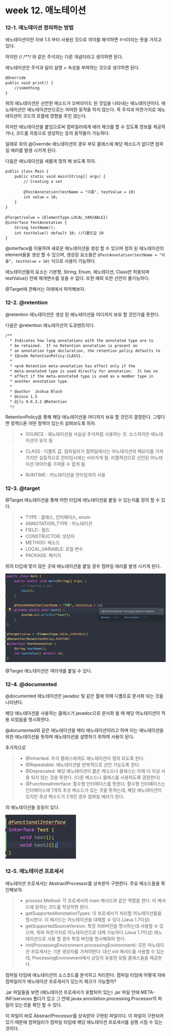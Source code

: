 # week 12. 애노테이션

### 12-1. 애노테이션 정의하는 방법

애노테이션이란 자바 1.5 부터 사용된 것으로 의미를 해석하면 `주석`이라는 뜻을 가지고 있다.

하지만 // /**/ 와 같은 주석과는 다른 개념이라고 생각하면 된다.

애노테이션은 주석과 달리 설명 + 속성을 부여하는 것으로 생각하면 된다.

```
@Override
public void print() {
    //something
}
```

위의 애노테이션은 선언한 메소드가 오버라이드 된 것임을 나타내는 애노테이션이다. 애노테이션은 애노테이션만으로는 어떠한 동작을 하지 않는다. 즉 주석과 마찬가지로 애노테이션이 코드의 흐름에 영향을 주진 않는다.

하지만 애노테이션을 붙임으로써 컴파일러에게 에러 체크를 할 수 있도록 정보를 제공하거나, 코드를 자동으로 생성하는 등의 동작들이 가능하다.

일례로 위의 @Override 애노테이션의 경우 부모 클래스에 해당 메소드가 없다면 컴파일 에러를 발생 시키게 된다.

다음은 애노테이션을 새롭게 정의 해 보도록 하자.

```
public class Main {
    public static void main(String[] args) {
        // Creating a set

        @TestAnnotation(testName = "이름", testValue = 10)
        int value = 10;
    }
}

@Target(value = {ElementType.LOCAL_VARIABLE})
@interface TestAnnotation {
    String testName();
    int testValue() default 10; //디폴트값 10
}
```

@interface를 이용하여 새로운 애노테이션을 생성 할 수 있으며 정의 된 애노테이션의 element들을 생성 할 수 있으며, 생성된 요소들은 `@TestAnnotation(testName = "이름", testValue = 10)` 식으로 사용이 가능하다.

애노테이션들의 요소는 기본형, String, Enum, 애노테이션, Class만 허용되며 testValue() 안에 매개변수를 넣을 수 없다.
또한 예외 또한 선언이 불가능하다.

@Target에 관해서는 아래에서 파악해보자.

### 12-2. @retention

@retention 애노테이션은 생성 된 애노테이션을 어디까지 보유 할 것인가를 뜻한다.

다음은 @retention 애노테이션의 도큐멘트이다.

```
/**
  * Indicates how long annotations with the annotated type are to
  * be retained.  If no Retention annotation is present on
  * an annotation type declaration, the retention policy defaults to
  * {@code RetentionPolicy.CLASS}.
  *
  * <p>A Retention meta-annotation has effect only if the
  * meta-annotated type is used directly for annotation.  It has no
  * effect if the meta-annotated type is used as a member type in
  * another annotation type.
  *
  * @author  Joshua Bloch
  * @since 1.5
  * @jls 9.6.3.2 @Retention
  */
```

RetentionPolicy을 통해 해당 애노테이션을 어디까지 보유 할 것인지 결정한다. 그렇다면 정책으론 어떤 정책이 있는지 살펴보도록 하자.

>* SOURCE : 애노테이션을 사실상 주석처럼 사용하는 것. 소스까지만 애노테이션이 유지 됨

>* CLASS : 디폴트 값. 컴파일러가 컴파일에서는 어노테이션의 메모리를 가져가지만 실질적으로 런타임시에는 사라지게 됨. 리플렉션으로 선언된 어노테이션 데이터를 가져올 수 없게 됨

>* RUNTIME : 어노테이션을 런타임까지 사용


### 12-3. @target

@Target 애노테이션을 통해 어떤 타입에 애노테이션을 붙일 수 있는지를 정의 할 수 있다.

> * TYPE : 클래스, 인터페이스, enum
> * ANNOTATION_TYPE : 어노테이션
> * FIELD : 필드
> * CONSTRUCTOR: 생성자
> * METHOD: 메소드
> * LOCAL_VARIABLE: 로컬 변수
> * PACKAGE: 패키지

위의 타입에 맞지 않은 곳에 애노테이션을 붙일 경우 컴파일 에러를 발생 시키게 된다.

![38](./image/38.png)

@Target 애노테이션은 여러개를 붙일 수 있다.


### 12-4. @documented

@documented 애노테이션은 javadoc 및 같은 툴에 의해 디폴트로 문서화 되는 것을 나타낸다.

해당 애노테이션을 사용하는 클래스가 javadoc으로 문서화 될 때 해당 어노테이션이 적용 되었음을 명시화한다.

@documented와 같은 애노테이션을 메타 애노테이션이라고 하며 이는 애노테이션을 위한 애노테이션을 뜻하며 애노테이션을 설명하기 위하여 사용이 된다.

추가적으로

>* @Inherited: 자식 클래스에게도 애노테이션이 정의 되도록 한다.
>* @Repeatable: 애노테이션을 반복적으로 선언 가능도록 한다.
>* @Deprecated: 해당 애노테이션이 붙은 메소드나 클래스는 이제 더 이상 사용 되지 않는 것을 뜻한다. (다른 메소드나 클래스를 사용하도록 권장한다)
>* @FunctionalInterface: 함수형 인터페이스를 뜻한다. 함수형 인터페이스는 인터페이스에 1개의 추상 메소드가 있는 것을 뜻하는데, 해당 애노테이션이 있지만 추상 메소드가 2개인 경우 컴파일 에러가 된다.

의 애노테이션들 등등이 있다.

![39](./image/39.png)


### 12-5. 애노테이션 프로세서

애노테이션 프로세서는 AbstractProcessor를 상속받아 구현한다. 주요 메소드들을 확인해보자.

> * process Method: 각 프로세서의 main 메서드와 같은 역할을 한다. 이 메서드에 원하는 코드를 작성하면 된다.
> * getSupportedAnnotationTypes: 이 프로세서가 처리할 어노테이션들을 명시한다. 이 메서드는 어노테이션을 대체할 수 있다.(Java 1.7이상)
> * getSupportedSourceVersion: 특정 자바버전을 명시하는데 사용할 수 있으며, 위와 마찬가지로 어노테이션으로 대체 가능하다.(Java 1.7이상) 애노테이션으로 사용 할 경우 특정 버전을 명시해줘야 한다.
> * init(ProcessingEnvironment processingEnvironment): 모든 어노테이션 프로세서는 기본 생성자를 가져야한다. 대신 init 메서드를 사용할 수 있는데, ProcessingEnvironment에서 상당히 유용한 유틸 클래스들을 제공한다.

컴파일 타임에 애노테이션의 소스코드를 분석하고 처리한다. 컴파일 타임에 어떻게 자바 컴파일러가 애노테이션 프로세서가 있는지 체크가 가능할까?

.jar 파일들을 보면 (애노테이션 프로세서가 포함되어 있는) .jar 파일 안에 META-INF/services 폴더가 있고 그 안에 javax.annotation.processing.Processor의 파일이 있는것을 확인 할 수 있다.

이 파일이 바로 AbstractProcessor를 상속받아 구현된 파일이다. 이 파일이 구현되어 있기 때문에 컴파일러가 컴파일 타임에 해당 애노테이션 프로세서를 실행 시킬 수 있는 것이다.


